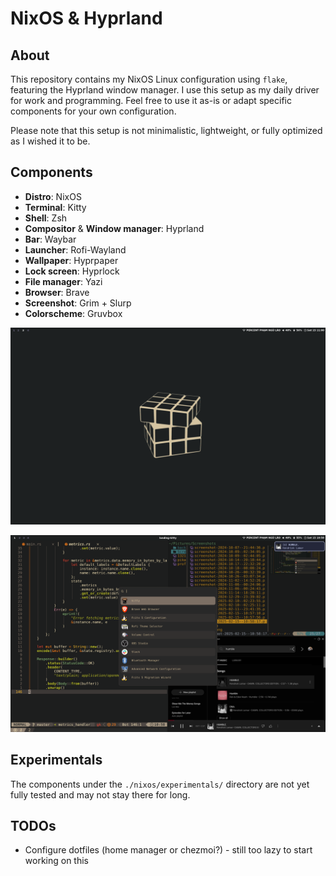 # NixOS & Hyprland

## About

This repository contains my NixOS Linux configuration using `flake`, featuring the Hyprland window manager. I use this setup as my daily driver for work and programming. Feel free to use it as-is or adapt specific components for your own configuration.

Please note that this setup is not minimalistic, lightweight, or fully optimized as I wished it to be.

## Components

- **Distro**: NixOS
- **Terminal**: Kitty
- **Shell**: Zsh
- **Compositor** & **Window manager**: Hyprland
- **Bar**: Waybar
- **Launcher**: Rofi-Wayland
- **Wallpaper**: Hyprpaper
- **Lock screen**: Hyprlock
- **File manager**: Yazi
- **Browser**: Brave
- **Screenshot**: Grim + Slurp 
- **Colorscheme**: Gruvbox


![desktop](home/locmai/Pictures/Screenshots/startup.png)

![utilities](home/locmai/Pictures/Screenshots/utilities.png)

## Experimentals

The components under the `./nixos/experimentals/` directory are not yet fully tested and may not stay there for long.

## TODOs

- Configure dotfiles (home manager or chezmoi?) - still too lazy to start working on this
